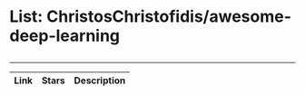 # List: ChristosChristofidis/awesome-deep-learning 
 
## 
 
---
 
| Link  | Stars   | Description
| ------------- | ------------- | ------------- |
